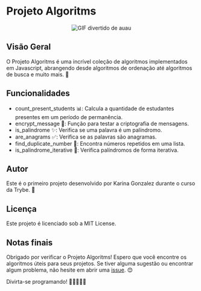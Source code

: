 # Projeto Algoritms
<p align="center">
  <img src="https://media.tenor.com/9X-I0mcc_OgAAAAC/dog-funny.gif" alt="GIF divertido de auau"/>
</p>

## Visão Geral
O Projeto Algoritms é uma incrível coleção de algoritmos implementados em Javascript, abrangendo desde algoritmos de ordenação até algoritmos de busca e muito mais. 🚀

## Funcionalidades
- count_present_students 📊: Calcula a quantidade de estudantes presentes em um período de permanência.
- encrypt_message 🔐: Função para testar a criptografia de mensagens.
- is_palindrome ✨: Verifica se uma palavra é um palíndromo.
- are_anagrams ✅: Verifica se as palavras são anagramas.
- find_duplicate_number 🔢: Encontra números repetidos em uma lista.
- is_palindrome_iterative 🔄: Verifica palíndromos de forma iterativa.

## Autor
Este é o primeiro projeto desenvolvido por Karina Gonzalez durante o curso da Trybe. 🎉

## Licença
Este projeto é licenciado sob a MIT License.

## Notas finais
Obrigado por verificar o Projeto Algoritms! Espero que você encontre os algoritmos úteis para seus projetos. Se tiver alguma sugestão ou encontrar algum problema, não hesite em abrir uma [issue](https://github.com/KarinaGonzalez99/projeto-algoritms/issues). 😊

Divirta-se programando! 🎉👩‍💻👨‍💻
